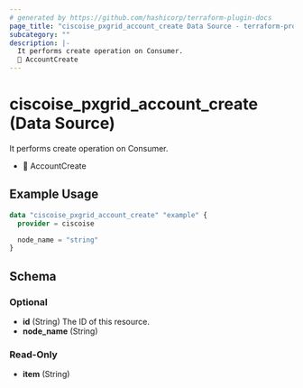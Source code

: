 ```yaml
---
# generated by https://github.com/hashicorp/terraform-plugin-docs
page_title: "ciscoise_pxgrid_account_create Data Source - terraform-provider-ciscoise"
subcategory: ""
description: |-
  It performs create operation on Consumer.
  🚧 AccountCreate
---
```


# ciscoise_pxgrid_account_create (Data Source)

It performs create operation on Consumer.

- 🚧 AccountCreate

## Example Usage

```terraform
data "ciscoise_pxgrid_account_create" "example" {
  provider = ciscoise

  node_name = "string"
}
```

<!-- schema generated by tfplugindocs -->
## Schema

### Optional

- **id** (String) The ID of this resource.
- **node_name** (String)

### Read-Only

- **item** (String)


